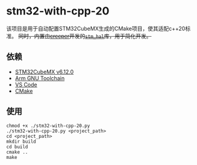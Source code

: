 # stm32-with-cpp-20

该项目是用于自动配置STM32CubeMX生成的CMake项目，使其适配c++20标准。
~~同时，内置由[creeper](https://github.com/creeper5820)开发的[`stm_hal`](https://github.com/creeper5820/stm32_hal)库，用于简化开发。~~

## 依赖

- [STM32CubeMX v6.12.0](https://www.st.com/en/development-tools/stm32cubemx.html)
- [Arm GNU Toolchain](https://developer.arm.com/downloads/-/gnu-rm)
- [VS Code](https://code.visualstudio.com/download)
- [CMake](https://cmake.org/download/)

## 使用

``` shell
chmod +x ./stm32-with-cpp-20.py
./stm32-with-cpp-20.py <project_path>
cd <project_path>
mkdir build
cd build
cmake ..
make
```
